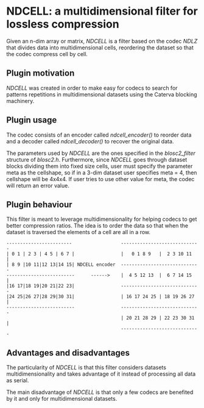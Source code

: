 NDCELL: a multidimensional filter for lossless compression
=============================================================================

Given an n-dim array or matrix, *NDCELL* is a filter based on the codec *NDLZ*
that divides data into multidimensional cells, reordering the dataset so
that the codec compress cell by cell.

Plugin motivation
--------------------

*NDCELL* was created in order to make easy for codecs to search for patterns repetitions in multidimensional datasets using the Caterva blocking machinery.

Plugin usage
-------------------

The codec consists of an encoder called *ndcell_encoder()* to reorder data and
a decoder called *ndcell_decoder()* to recover the original data.

The parameters used by *NDCELL* are the ones specified in the *blosc2_filter*
structure of *blosc2.h*.
Furthermore, since *NDCELL* goes through dataset blocks dividing them into fixed size cells,
user must specify the parameter meta as the cellshape, so if in a
3-dim dataset user specifies meta = 4, then cellshape will be 4x4x4. If user tries to use other value for meta, the codec
will return an error value.

Plugin behaviour
-------------------

This filter is meant to leverage multidimensionality for helping codecs to get
better compression ratios. The idea is to order the data so that when the
dataset is traversed the elements of a cell are all in a row.



    ------------------------                  -----------------------------
    | 0 1 | 2 3 | 4 5 | 6 7 |                 |   0 1 8 9   |  2 3 10 11  |
    | 8 9 |10 11|12 13|14 15| NDCELL encoder  -----------------------------
    -------------------------      ------>    |  4 5 12 13  |  6 7 14 15  |
    |16 17|18 19|20 21|22 23|                 -----------------------------
    |24 25|26 27|28 29|30 31|                 | 16 17 24 25 | 18 19 26 27 |
    -------------------------                 -----------------------------
                                              | 20 21 28 29 | 22 23 30 31 |
                                              -----------------------------




Advantages and disadvantages
------------------------------

The particularity of *NDCELL* is that this filter
considers datasets multidimensionality and takes advantage of it instead
of processing all data as serial.

The main disadvantage of *NDCELL* is that only a few codecs are benefited
by it and only for multidimensional datasets.








